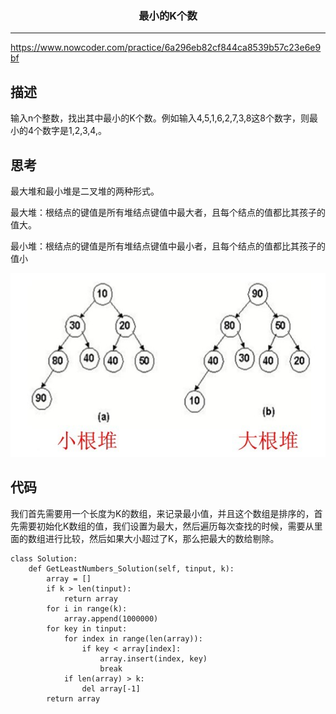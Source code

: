 ### <center>最小的K个数
***
https://www.nowcoder.com/practice/6a296eb82cf844ca8539b57c23e6e9bf

## 描述

输入n个整数，找出其中最小的K个数。例如输入4,5,1,6,2,7,3,8这8个数字，则最小的4个数字是1,2,3,4,。

## 思考

最大堆和最小堆是二叉堆的两种形式。

最大堆：根结点的键值是所有堆结点键值中最大者，且每个结点的值都比其孩子的值大。

最小堆：根结点的键值是所有堆结点键值中最小者，且每个结点的值都比其孩子的值小

![image-20200531214512859](images/image-20200531214512859.png)

## 代码

我们首先需要用一个长度为K的数组，来记录最小值，并且这个数组是排序的，首先需要初始化K数组的值，我们设置为最大，然后遍历每次查找的时候，需要从里面的数组进行比较，然后如果大小超过了K，那么把最大的数给剔除。

```
class Solution:
    def GetLeastNumbers_Solution(self, tinput, k):
        array = []
        if k > len(tinput):
            return array
        for i in range(k):
            array.append(1000000)
        for key in tinput:
            for index in range(len(array)):
                if key < array[index]:
                    array.insert(index, key)
                    break
            if len(array) > k:
                del array[-1]
        return array
```

